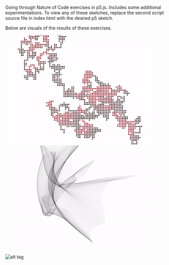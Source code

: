 Going through Nature of Code exercises in p5.js. Includes some additional experimentations. To view any of these sketches, replace the second script source file in index.html with the desired p5 sketch.

Below are visuals of the results of these exercises.

![alt tag](gifs/1_random_walker.gif)
![alt tag](gifs/4_perlin_bezier.gif)
![alt tag](gifs/10_particle_systems.gif)
